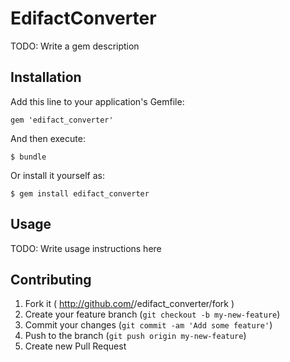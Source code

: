 # EdifactConverter

TODO: Write a gem description

## Installation

Add this line to your application's Gemfile:

    gem 'edifact_converter'

And then execute:

    $ bundle

Or install it yourself as:

    $ gem install edifact_converter

## Usage

TODO: Write usage instructions here

## Contributing

1. Fork it ( http://github.com/<my-github-username>/edifact_converter/fork )
2. Create your feature branch (`git checkout -b my-new-feature`)
3. Commit your changes (`git commit -am 'Add some feature'`)
4. Push to the branch (`git push origin my-new-feature`)
5. Create new Pull Request
